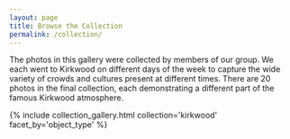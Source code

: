 ```yaml
---
layout: page
title: Browse the Collection
permalink: /collection/
---
```


The photos in this gallery were collected by members of our group. We each went to Kirkwood on different days of the week to capture the wide variety of crowds and cultures present at different times. There are 20 photos in the final collection, each demonstrating a different part of the famous Kirkwood atmosphere. 

{% include collection_gallery.html collection='kirkwood' facet_by='object_type' %}
